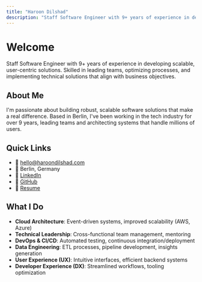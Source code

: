 ```yaml
---
title: "Haroon Dilshad"
description: "Staff Software Engineer with 9+ years of experience in developing scalable, user-centric solutions. Based in Berlin, Germany."
---
```


# Welcome

Staff Software Engineer with 9+ years of experience in developing scalable, user-centric solutions. Skilled in leading teams, optimizing processes, and implementing technical solutions that align with business objectives.

## About Me

I'm passionate about building robust, scalable software solutions that make a real difference. Based in Berlin, I've been working in the tech industry for over 9 years, leading teams and architecting systems that handle millions of users.

## Quick Links

- 📧 [hello@haroondilshad.com](mailto:hello@haroondilshad.com)
- 📍 Berlin, Germany
- 🔗 [LinkedIn](https://linkedin.com/in/haroondilshad)
- 🐙 [GitHub](https://github.com/haroondilshad)
- 📄 [Resume](/resume.pdf)

## What I Do

- **Cloud Architecture**: Event-driven systems, improved scalability (AWS, Azure)
- **Technical Leadership**: Cross-functional team management, mentoring
- **DevOps & CI/CD**: Automated testing, continuous integration/deployment
- **Data Engineering**: ETL processes, pipeline development, insights generation
- **User Experience (UX)**: Intuitive interfaces, efficient backend systems
- **Developer Experience (DX)**: Streamlined workflows, tooling optimization
